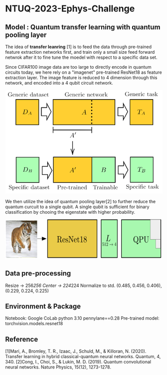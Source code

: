 # NTUQ-2023-Ephys-Challenge


## Model : Quantum transfer learning with quantum pooling layer
The idea of **transfer leanring** [1] is to feed the data through pre-trained feature extraction networks first, and train only a small size feed forward netwrok after it to fine tune the moedel with respect to a specific data set.

Since CIFAR100 image data are too large to directly encode in quantum circuits today, we here rely on a "imagenet" pre-trained ResNet18 as feature extraction layer. The image feature is reduced to 4 dimension through this network, and encoded into a 4 qubit circuit network. 

![alt text](image/transfer_learning_general.png)

We then utilize the idea of quantum pooling layer[2] to further reduce the quantum curcuit to a single qubit. A single qubit is sufficient for binary classification by chooing the eigenstate with higher probability.

![alt text](image/transfer_learning_c2qconv.png)



## Data pre-processing
Resize -> 256*256
Center -> 224*224
Normalize to std. (0.485, 0.456, 0.406), (0.229, 0.224, 0.225)

## Environment & Package
Notebook: Google CoLab
python 3.10
pennylane==0.28
Pre-trained model: torchvision.models.resnet18


## Reference
[1]Mari, A., Bromley, T. R., Izaac, J., Schuld, M., & Killoran, N. (2020). Transfer learning in hybrid classical-quantum neural networks. Quantum, 4, 340.
[2]Cong, I., Choi, S., & Lukin, M. D. (2019). Quantum convolutional neural networks. Nature Physics, 15(12), 1273-1278.